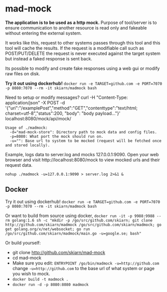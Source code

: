 # mad-mock
**The application is to be used as a http mock.**
Purpose of tool/server is to ensure communication to another resource is read only and fakeable without entering the external system. 

It works like this, request to other systems passes through this tool and this tool will cache the results. If the request is a modifiable call such as POST/PUT/DELETE the request is never executed against the target system but instead a faked response is sent back.

Its possible to modify and create fake responses using a web gui or modify raw files on disk.

**Try it out using dockerhub!**
`docker run -e TARGET=github.com -e PORT=7070 -p 8080:7070 --rm -it skiarn/madmock bash`

Need to setup or modify messages? 
curl -H "Content-Type: application/json" -X POST -d '{"uri":"/examplePost","method":"GET","contenttype":"text/html; charset=utf-8","status":200, "body": "body payload..."}' localhost:8080/mock/api/mock/

```
Usage of ./madmock:
  -d="mad-mock-store": Directory path to mock data and config files.
  -p=8080: What port the mock should run on.
  -u="": Base url to system to be mocked (request will be fetched once and stored locally).
```

Example, logs data to server.log and mocks 127.0.0.1:9090.
Open your web browser and visit http://localhost:8080/mock to view mocked urls and their request data.
```
nohup ./madmock -u=127.0.0.1:9090 > server.log 2>&1 &
```

## Docker
Try it out using dockerhub!
`docker run -e TARGET=github.com -e PORT=7070 -p 8080:7070 --rm -it skiarn/madmock bash`

Or want to build from source using docker,
`docker run -it -p 9988:9988 --rm golang:1.6 sh -c "mkdir -p /go/src/github.com/skiarn; git clone http://github.com/skiarn/madmock /go/src/github.com/skiarn/madmock; go get golang.org/x/net/websocket; go run /go/src/github.com/skiarn/madmock/main.go -u=google.se; bash"`

Or build yourself:
* git clone http://github.com/skiarn/mad-mock
* cd mad-mock
* Make sure you edit: ```ENTRYPOINT /go/bin/madmock -u=http://github.com``` change ```-u=http://github.com``` to the base url of what system or page you wish to mock.
* ```docker build -t madmock . ```
* ```docker run -d -p 8080:8080 madmock```
